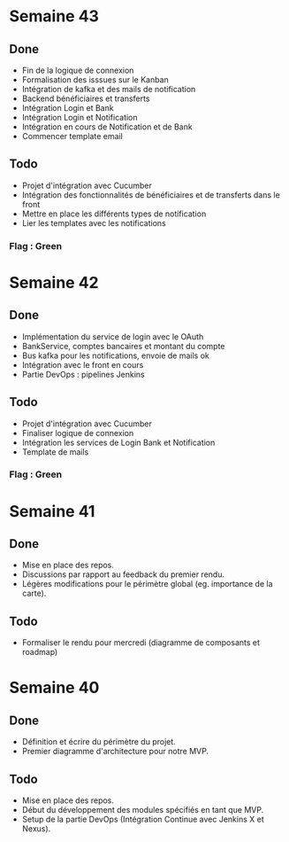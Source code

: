 # Semaine 43

## Done

- Fin de la logique de connexion
- Formalisation des isssues sur le Kanban
- Intégration de kafka et des mails de notification
- Backend bénéficiaires et transferts
- Intégration Login et Bank
- Intégration Login et Notification 
- Intégration en cours de Notification et de Bank
- Commencer template email

## Todo

- Projet d'intégration avec Cucumber
- Intégration des fonctionnalités de bénéficiaires et de transferts dans le front
- Mettre en place les différents types de notification
- Lier les templates avec les notifications

### Flag : Green

# Semaine 42

## Done

- Implémentation du service de login avec le OAuth
- BankService, comptes bancaires et montant du compte
- Bus kafka pour les notifications, envoie de mails ok
- Intégration avec le front en cours
- Partie DevOps : pipelines Jenkins

## Todo

- Projet d'intégration avec Cucumber
- Finaliser logique de connexion
- Intégration les services de Login Bank et Notification
- Template de mails

### Flag : Green

# Semaine 41

## Done

- Mise en place des repos.
- Discussions par rapport au feedback du premier rendu.
- Légères modifications pour le périmètre global (eg. importance de la carte).

## Todo 

- Formaliser le rendu pour mercredi (diagramme de composants et roadmap)

# Semaine 40

## Done

- Définition et écrire du périmètre du projet.
- Premier diagramme d'architecture pour notre MVP.

## Todo 

- Mise en place des repos.
- Début du développement des modules spécifiés en tant que MVP.
- Setup de la partie DevOps (Intégration Continue avec Jenkins X et Nexus).

